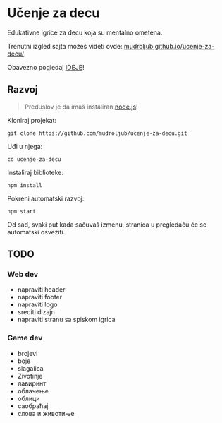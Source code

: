 # Učenje za decu

Edukativne igrice za decu koja su mentalno ometena.

Trenutni izgled sajta možeš videti ovde:
[mudroljub.github.io/ucenje-za-decu/](https://mudroljub.github.io/ucenje-za-decu/)

Obavezno pogledaj [IDEJE](IDEJE.md)!

## Razvoj

> Preduslov je da imaš instaliran [node.js](https://nodejs.org)!

Kloniraj projekat:
```
git clone https://github.com/mudroljub/ucenje-za-decu.git
```
Uđi u njega:
```
cd ucenje-za-decu
```

Instaliraj biblioteke:
```
npm install
```

Pokreni automatski razvoj:
```
npm start
```

Od sad, svaki put kada sačuvaš izmenu, stranica u pregledaču će se automatski osvežiti.

## TODO

### Web dev

- napraviti header
- napraviti footer
- napraviti logo
- srediti dizajn
- napraviti stranu sa spiskom igrica

### Game dev

- brojevi
- boje
- slagalica
- Zivotinje
- лавиринт
- облачење
- облици
- саобраћај
- слова и животиње

